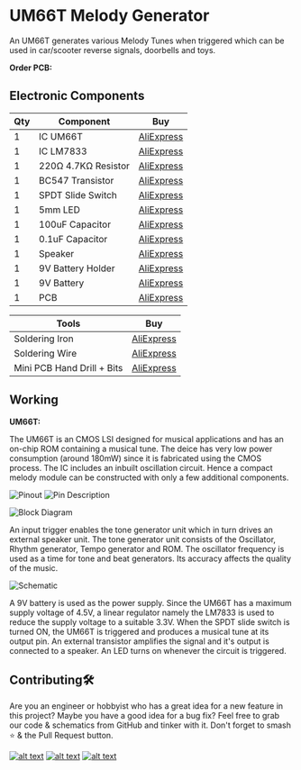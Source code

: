 # UM66T Melody Generator
An UM66T generates various Melody Tunes when triggered which can be used in car/scooter reverse signals, doorbells and toys.

**Order PCB:**

## Electronic Components
| Qty | Component | Buy |
| ------------- | ------------- | ------------- |
| 1 | IC UM66T |[AliExpress](http://s.click.aliexpress.com/e/sCv1ACC) |
| 1 | IC LM7833 |[AliExpress](http://s.click.aliexpress.com/e/c1pixqXe) |
| 1 | 220Ω 4.7KΩ Resistor |[AliExpress](http://s.click.aliexpress.com/e/bh4eqrQs) |
| 1 | BC547 Transistor |[AliExpress](http://s.click.aliexpress.com/e/bh4eqrQs) |
| 1 | SPDT Slide Switch |[AliExpress](http://s.click.aliexpress.com/e/c77Ajrpq) |
| 1 | 5mm LED |[AliExpress](http://s.click.aliexpress.com/e/wuFpLXS) |
| 1 | 100uF Capacitor |[AliExpress](http://s.click.aliexpress.com/e/c9FHzl5W) |
| 1 | 0.1uF Capacitor |[AliExpress](http://s.click.aliexpress.com/e/SX7eHuG) |
| 1 | Speaker |[AliExpress](http://s.click.aliexpress.com/e/brMJh46c) |
| 1 | 9V Battery Holder |[AliExpress](http://s.click.aliexpress.com/e/c3jbp72Y) |
| 1 | 9V Battery |[AliExpress](http://s.click.aliexpress.com/e/bbDirGHE) |
| 1 | PCB |[AliExpress](http://s.click.aliexpress.com/e/dhgwzKY) |


| Tools | Buy |
|--|--|
|Soldering Iron|[AliExpress](http://s.click.aliexpress.com/e/E83bSJI) |
|Soldering Wire|[AliExpress](http://s.click.aliexpress.com/e/PdhB0nm) |
|Mini PCB Hand Drill + Bits|[AliExpress](http://s.click.aliexpress.com/e/b93tomjI) |

## Working
**UM66T:**

The UM66T is an CMOS LSI designed for musical applications and has an on-chip ROM
containing a musical tune. The deice has very low power consumption (around 180mW)
since it is fabricated using the CMOS process. The IC includes an inbuilt oscillation
circuit. Hence a compact melody module can be constructed with only a few additional
components.

![Pinout](https://github.com/jonathanrjpereira/UM66T-Melody-Generator/blob/master/img/pinout.png)
![Pin Description](https://github.com/jonathanrjpereira/UM66T-Melody-Generator/blob/master/img/pindescription.png)

![Block Diagram](https://github.com/jonathanrjpereira/UM66T-Melody-Generator/blob/master/img/BD.png)

An input trigger enables the tone generator unit which in turn drives an external speaker unit.
The tone generator unit consists of the Oscillator, Rhythm generator, Tempo generator and ROM.
The oscillator frequency is used as a time for tone and beat generators. Its accuracy affects the quality of the
music.

![Schematic](https://github.com/jonathanrjpereira/UM66T-Melody-Generator/blob/master/img/sch.png)

A 9V battery is used as the power supply. Since the UM66T has a maximum supply voltage of 4.5V,
a linear regulator namely the LM7833 is used to reduce the supply voltage to a suitable 3.3V.
When the SPDT slide switch is turned ON, the UM66T is triggered and produces a musical
tune at its output pin. An external transistor amplifies the signal and it's output is
connected to a speaker. An LED turns on whenever the circuit is triggered.

## Contributing🛠
Are you an engineer or hobbyist who has a great idea for a new feature in this project? Maybe you have a good idea for a bug fix? Feel free to grab our code & schematics from GitHub and tinker with it. Don't forget to smash ⭐️ & the Pull Request button.

[![alt text][1.1]][1] [![alt text][2.1]][2] [![alt text][3.1]][3]

[1.1]: https://github.com/jonathanrjpereira/Social-Media-README/blob/master/youtube.png (YouTube)
[2.1]: https://github.com/jonathanrjpereira/Social-Media-README/blob/master/instagram.png (Instagram)
[3.1]: https://github.com/jonathanrjpereira/Social-Media-README/blob/master/github.png (GitHub)

[1]: https://www.youtube.com/channel/UCRW-41O1vy98KKgJRQoYzdg
[2]: https://www.instagram.com/electroguruji/
[3]: https://github.com/jonathanrjpereira
